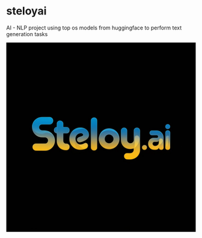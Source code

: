 # steloyai
AI - NLP project using top os models from huggingface to perform text generation tasks

![Steloy AI Logo](./media/steloy_ai_logo.jpeg)
